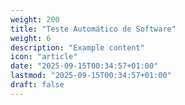```yaml
---
weight: 200
title: "Teste Automático de Software"
weight: 6
description: "Example content"
icon: "article"
date: "2025-09-15T00:34:57+01:00"
lastmod: "2025-09-15T00:34:57+01:00"
draft: false
---
```

